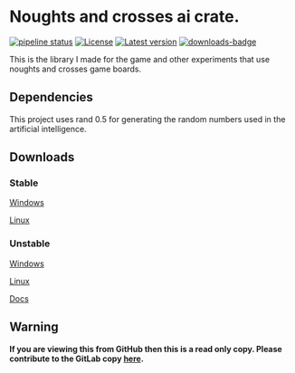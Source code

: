 # Noughts and crosses ai crate.

[![pipeline status](https://gitlab.com/efunb/noughts_and_crosses/badges/master/pipeline.svg)](https://gitlab.com/efunb/noughts_and_crosses/commits/master)
[![License](https://img.shields.io/crates/l/noughts_and_crosses_lib.svg)](https://crates.io/crates/noughts_and_crosses_lib)
[![Latest version](https://img.shields.io/crates/v/noughts_and_crosses_lib.svg)](https://crates.io/crates/noughts_and_crosses_lib)
[![downloads-badge](https://img.shields.io/crates/d/noughts_and_crosses_lib.svg)](https://crates.io/crates/noughts_and_crosses_lib)




This is the library I made for the game and other experiments that use noughts and crosses game boards.


## Dependencies

This project uses rand 0.5 for generating the random numbers used in the artificial intelligence.

## Downloads

### Stable

[Windows](https://gitlab.com/efunb/noughts-and-crosses-ai-collection/-/jobs/artifacts/master/download?job=nightly-windows-optimized)

[Linux](https://gitlab.com/efunb/noughts-and-crosses-ai-collection/-/jobs/artifacts/master/download?job=nightly-linux-optimized)

### Unstable

[Windows](https://gitlab.com/efunb/noughts-and-crosses-ai-collection/-/jobs/artifacts/dev/download?job=nightly-windows-optimized)

[Linux](https://gitlab.com/efunb/noughts-and-crosses-ai-collection/-/jobs/artifacts/dev/download?job=nightly-linux-optimized)

[Docs](https://gitlab.com/efunb/noughts-and-crosses-ai-collection/-/jobs/artifacts/dev/download?job=docs)

## **Warning**

**If you are viewing this from GitHub then this is a read only copy. Please contribute to the GitLab copy [here](https://gitlab.com/efunb/noughts-and-crosses-ai-collection).**


